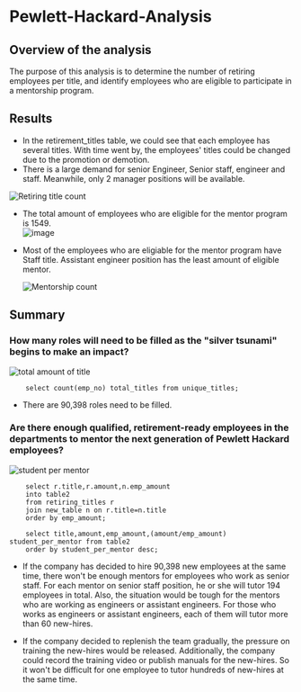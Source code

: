 # Pewlett-Hackard-Analysis
## Overview of the analysis

The purpose of this analysis is to determine the number of retiring employees per title, and identify employees who are eligible to participate in a mentorship program. 

## Results

* In the retirement_titles table, we could see that each employee has several titles. With time went by, the employees' titles could be changed due to the promotion or demotion. 
* There is a large demand for senior Engineer, Senior staff, engineer and staff. Meanwhile, only 2 manager positions will be available. 
 
 ![Retiring title count](https://user-images.githubusercontent.com/88631769/137415190-87cf71d2-75e8-4dff-8eac-0f132e0a5806.PNG)

* The total amount of employees who are eligible for the mentor program is 1549.  
  ![image](https://user-images.githubusercontent.com/88631769/137415299-5507c818-e933-45f0-8f98-49d1c556f498.png)

* Most of the employees who are eligiable for the mentor program have Staff title. Assistant engineer position has the least amount of eligible mentor.
 
  ![Mentorship count](https://user-images.githubusercontent.com/88631769/137415217-e3fb3c5d-9799-44fa-9850-0a2538ba6076.PNG)

## Summary 

### How many roles will need to be filled as the "silver tsunami" begins to make an impact?

![total amount of title](https://user-images.githubusercontent.com/88631769/136491966-b82ffaec-32b5-4ed2-a709-5c59f5d539fc.PNG)

        select count(emp_no) total_titles from unique_titles;

* There are 90,398 roles need to be filled. 

### Are there enough qualified, retirement-ready employees in the departments to mentor the next generation of Pewlett Hackard employees?

![student per mentor](https://user-images.githubusercontent.com/88631769/136491218-ea9a04df-7af8-4621-83eb-eea6aaf10f3f.PNG)

        select r.title,r.amount,n.emp_amount
        into table2
        from retiring_titles r
        join new_table n on r.title=n.title
        order by emp_amount; 

        select title,amount,emp_amount,(amount/emp_amount) student_per_mentor from table2
        order by student_per_mentor desc;

* If the company has decided to hire 90,398 new employees at the same time, there won't be enough mentors for employees who work as senior staff. For each mentor on senior staff position, he or she will tutor 194 employees in total. Also, the situation would be tough for the mentors who are working as engineers or assistant engineers. For those who works as engineers or assistant engineers, each of them will tutor more than 60 new-hires. 

* If the company decided to replenish the team gradually, the pressure on training the new-hires would be released. Additionally, the company could record the training video or publish manuals for the new-hires. So it won't be difficult for one employee to tutor hundreds of new-hires at the same time. 
